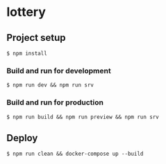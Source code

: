 # lottery

## Project setup

```
$ npm install
```

### Build and run for development

```
$ npm run dev && npm run srv
```

### Build and run for production

```
$ npm run build && npm run preview && npm run srv
```

## Deploy

```
$ npm run clean && docker-compose up --build
```
